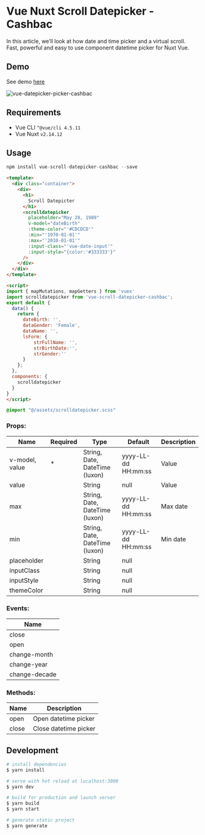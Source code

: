 # Vue Nuxt Scroll Datepicker - Cashbac

In this article, we’ll look at how date and time picker and a virtual scroll.
Fast, powerful and easy to use component datetime picker for Nuxt Vue.

## Demo

See demo [here](https://www.npmjs.com/package/vue-scroll-datepicker-cashbac)

![vue-datepicker-picker-cashbac](https://res.cloudinary.com/cashbac-media/image/upload/v1612190299/ezgif.com-gif-maker_bgnprm.gif)

## Requirements

- Vue CLI `^@vue/cli 4.5.11`
- Vue Nuxt `v2.14.12`


## Usage

```javascript
npm install vue-scroll-datepicker-cashbac --save
```

```html
<template>
  <div class="container">
    <div>
      <h1>
        Scroll Datepicter
      </h1>
      <scrolldatepicker 
        placeholder="May 28, 1989"
        v-model="dateBirth"
        :theme-color="'#CDCDCD'"
        :min="'1970-01-01'"
        :max="'2010-01-01'"
        :input-class="'vue-date-input'"
        :input-style="{color:'#333333'}"
      />
    </div>
  </div>
</template>

<script>
import { mapMutations, mapGetters } from 'vuex'
import scrolldatepicker from 'vue-scroll-datepicker-cashbac';
export default {
  data() {
    return {
      dateBirth: '',
      dataGender: 'Female',
      dataName: '',
      lsForm: {
          strFullName: '',
          strBirthDate:'',
          strGender:''
      }
    };
  },
  components: {
    scrolldatepicker
  }
}
</script>
```

```scss
@import "@/assets/scrolldatepicker.scss"
```

### Props:

| Name                  | Required | Type                            | Default             | Description                                                                                                            |
| --------------------- | -------- | ------------------------------- | ------------------- | ---------------------------------------------------------------------------------------------------------------------- |
| v-model, value        | *        | String, Date, DateTime (luxon)  |      yyyy-LL-dd HH:mm:ss               | Value                                                                                                                  |
| value          |          | String                          | null | Value                         |
| max              |          | String, Date, DateTime (luxon)  | yyyy-LL-dd HH:mm:ss                | Max date                                                                                                               |
| min              |          | String, Date, DateTime (luxon)  | yyyy-LL-dd HH:mm:ss                | Min date                                                                                          
| placeholder          |          | String                          | null | 
| inputClass          |          | String                          | null | 
| inputStyle          |          | String                          | null | 
| themeColor          |          | String                          | null |

### Events:

| Name                  |
| --------------------- |
| close                 |
| open                  |
| change-month          |
| change-year           |
| change-decade         |

### Methods:

| Name                  | Description           |
| --------------------- | --------------------- |
| open                  | Open datetime picker  |
| close                 | Close datetime picker |

## Development

```bash
# install dependencies
$ yarn install

# serve with hot reload at localhost:3000
$ yarn dev

# build for production and launch server
$ yarn build
$ yarn start

# generate static project
$ yarn generate
```
